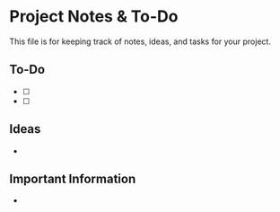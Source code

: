 # Project Notes & To-Do

This file is for keeping track of notes, ideas, and tasks for your project.

## To-Do
- [ ] 
- [ ] 

## Ideas
- 

## Important Information
- 
